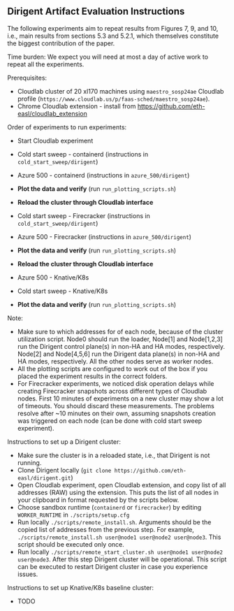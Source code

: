 ## Dirigent Artifact Evaluation Instructions

The following experiments aim to repeat results from Figures 7, 9, and 10, i.e., main results from sections 5.3 and 5.2.1, which themselves constitute the biggest contribution of the paper.

Time burden: We expect you will need at most a day of active work to repeat all the experiments.

Prerequisites:
- Cloudlab cluster of 20 xl170 machines using `maestro_sosp24ae` Cloudlab profile (`https://www.cloudlab.us/p/faas-sched/maestro_sosp24ae`). 
- Chrome Cloudlab extension - install from https://github.com/eth-easl/cloudlab_extension

Order of experiments to run experiments:
- Start Cloudlab experiment

- Cold start sweep - containerd (instructions in `cold_start_sweep/dirigent`)
- Azure 500 - containerd (instructions in `azure_500/dirigent`)
- **Plot the data and verify** (run `run_plotting_scripts.sh`)
- **Reload the cluster through Cloudlab interface**


- Cold start sweep - Firecracker (instructions in `cold_start_sweep/dirigent`)
- Azure 500 - Firecracker (instructions in `azure_500/dirigent`)
- **Plot the data and verify** (run `run_plotting_scripts.sh`)
- **Reload the cluster through Cloudlab interface**


- Azure 500 - Knative/K8s
- Cold start sweep - Knative/K8s
- **Plot the data and verify** (run `run_plotting_scripts.sh`)

Note:
- Make sure to which addresses for of each node, because of the cluster utilization script. Node0 should run the loader, Node[1] and Node[1,2,3] run the Dirigent control plane(s) in non-HA and HA modes, respectively. Node[2] and Node[4,5,6] run the Dirigent data plane(s) in non-HA and HA modes, respectively. All the other nodes serve as worker nodes.
- All the plotting scripts are configured to work out of the box if you placed the experiment results in the correct folders.
- For Firecracker experiments, we noticed disk operation delays while creating Firecracker snapshots across different types of Cloudlab nodes. First 10 minutes of experiments on a new cluster may show a lot of timeouts. You should discard these measurements. The problems resolve after ~10 minutes on their own, assuming snapshots creation was triggered on each node (can be done with cold start sweep experiment).

Instructions to set up a Dirigent cluster:
- Make sure the cluster is in a reloaded state, i.e., that Dirigent is not running. 
- Clone Dirigent locally (`git clone https://github.com/eth-easl/dirigent.git`)
- Open Cloudlab experiment, open Cloudlab extension, and copy list of all addresses (RAW) using the extension. This puts the list of all nodes in your clipboard in format requested by the scripts below.
- Choose sandbox runtime (`containerd` or `firecracker`) by editing `WORKER_RUNTIME` in `./scripts/setup.cfg`
- Run locally `./scripts/remote_install.sh`. Arguments should be the copied list of addresses from the previous step. For example, `./scripts/remote_install.sh user@node1 user@node2 user@node3`. This script should be executed only once.
- Run locally `./scripts/remote_start_cluster.sh user@node1 user@node2 user@node3`. After this step Dirigent cluster will be operational. This script can be executed to restart Dirigent cluster in case you experience issues.

Instructions to set up Knative/K8s baseline cluster:
- TODO